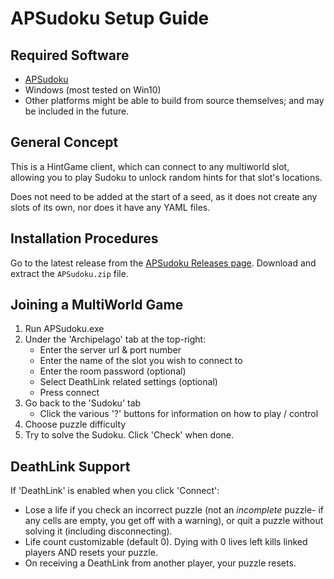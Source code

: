 # APSudoku Setup Guide

## Required Software
- [APSudoku](https://github.com/EmilyV99/APSudoku)
- Windows (most tested on Win10)
- Other platforms might be able to build from source themselves; and may be included in the future.

## General Concept

This is a HintGame client, which can connect to any multiworld slot, allowing you to play Sudoku to unlock random hints for that slot's locations.

Does not need to be added at the start of a seed, as it does not create any slots of its own, nor does it have any YAML files.

## Installation Procedures

Go to the latest release from the [APSudoku Releases page](https://github.com/EmilyV99/APSudoku/releases). Download and extract the `APSudoku.zip` file.

## Joining a MultiWorld Game

1. Run APSudoku.exe
2. Under the 'Archipelago' tab at the top-right:
	- Enter the server url & port number
	- Enter the name of the slot you wish to connect to
	- Enter the room password (optional)
	- Select DeathLink related settings (optional)
	- Press connect
3. Go back to the 'Sudoku' tab
	- Click the various '?' buttons for information on how to play / control
4. Choose puzzle difficulty
5. Try to solve the Sudoku. Click 'Check' when done.

## DeathLink Support

If 'DeathLink' is enabled when you click 'Connect':
- Lose a life if you check an incorrect puzzle (not an _incomplete_ puzzle- if any cells are empty, you get off with a warning), or quit a puzzle without solving it (including disconnecting).
- Life count customizable (default 0). Dying with 0 lives left kills linked players AND resets your puzzle.
- On receiving a DeathLink from another player, your puzzle resets. 
